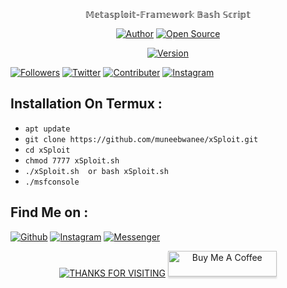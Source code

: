 <p align="center">𝕄𝕖𝕥𝕒𝕤𝕡𝕝𝕠𝕚𝕥-𝔽𝕣𝕒𝕞𝕖𝕨𝕠𝕣𝕜 𝔹𝕒𝕤𝕙 𝕊𝕔𝕣𝕚𝕡𝕥</p>
<p align="centre">
<a title="Made in India" src="https://img.shields.io/badge/MADE%20IN-INDIA-green?colorA=%23ff0000&colorB=%23017e40&style=for-the-badge"></a>
</p>

<p align="center">
<a href="https://github.com/muneebwanee"><img title="Author" src="https://img.shields.io/badge/Author-muneeb--wanee-red.svg?style=for-the-badge&logo=github"></a>
<a href="#"><img title="Open Source" src="https://img.shields.io/badge/Open%20Source-%E2%9D%A4-green?style=for-the-badge"></a>
</p>

<p align="center">
<a href="#"><img title="Version" src="https://img.shields.io/badge/Version-1.0-green.svg?style=flat-square"></a>

<a href="https://github.com/muneebwanee"><img title="Followers" src="https://img.shields.io/github/followers/muneebwanee?color=blue&style=flat-square"></a>
<a href="https://twitter.com/muneebwanee"><img title="Twitter" src="https://img.shields.io/twitter/follow/muneebwanee?style=social"></a>
<a href="https://twitter.com/the_deepnet"><img title="Contributer" src="https://img.shields.io/twitter/follow/muneebwanee?label=%40muneebwanee&style=social"></a>
<a href="https://instagram.com/the_deepnet"><img title="Instagram" src="https://img.shields.io/badge/INSTAGRAM%20-MUNEEB_WANEE-green?colorA=%23ff0000&colorB=%23017e40&style=for-the-badge "></a>
</p>

## Installation On Termux :
* `apt update`
* `git clone https://github.com/muneebwanee/xSploit.git`
* `cd xSploit`
* `chmod 7777 xSploit.sh`
* `./xSploit.sh  or bash xSploit.sh`
* `./msfconsole`

## Find Me on :
[![Github](https://img.shields.io/badge/Github-Muneeb--Wanee-green?style=for-the-badge&logo=github)](https://github.com/muneebwanee)
[![Instagram](https://img.shields.io/badge/IG-%40muneebwanee-red?style=for-the-badge&logo=instagram)](https://www.instagram.com/muneebwanee)
[![Messenger](https://img.shields.io/badge/Chat-Messenger-blue?style=for-the-badge&logo=messenger)](https://m.me/me.muneebwanee)

<p align="center">
<a href="https://github.com/muneebwanee"><img title="THANKS FOR VISITING" src="https://img.shields.io/badge/THANK--FOR--VISITING-red.svg?style=for-the-badge&logo=github"></a>
<a href="https://www.buymeacoffee.com/muneebwanee" target="_blank"><img src="https://www.buymeacoffee.com/assets/img/custom_images/orange_img.png" alt="Buy Me A Coffee" style="height: 41px !important;width: 174px !important;box-shadow: 0px 3px 2px 0px rgba(190, 190, 190, 0.5) !important;-webkit-box-shadow: 0px 3px 2px 0px rgba(190, 190, 190, 0.5) !important;" ></a>
</p>

